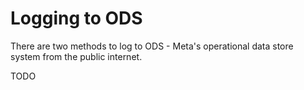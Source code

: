 # Logging to ODS

There are two methods to log to ODS - Meta's operational data store system from the public internet.

TODO

